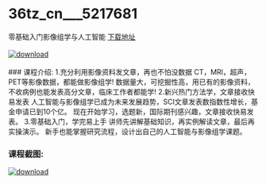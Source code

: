 # 36tz_cn___5217681
零基础入门影像组学与人工智能
[下载地址](http://www.36tz.cn/article/5217681 "下载地址")
<br/></br>[![download](http://36tz.cn/muke_img/2021_01_1-65-300x200.png "下载地址")](http://www.36tz.cn/article/5217681 "下载地址")
<br/></br>### 课程介绍:
1.充分利用影像资料发文章，再也不怕没数据
CT，MRl，超声，PET等影像数据，都能做影像组学!
数据量大，可挖掘性高，用已有的影像资料，不收病例也能发表高分文章，临床工作者都能学!
2.新兴热门方法学，文章接收快易发表
人工智能与影像组学已成为未来发展趋势，SCI文章发表数指数性增长，基金申请已到10个亿。
现在开始学习，选题新，国际期刊感兴趣，文章接收快易发表。
3.零基础入门，学完易上手
讲师先讲解基础知识，再实例解读文章，最后再实操演示。
新手也能掌握研究流程，设计出自己的人工智能与影像组学课题。

### 课程截图:
[![download](http://36tz.cn/muke_img/2021_01_2-77.png "下载地址")](http://www.36tz.cn/article/5217681 "下载地址")
